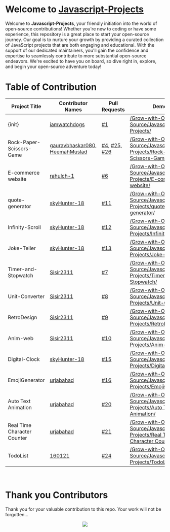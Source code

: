 # Welcome to [Javascript-Projects](https://github.com/Grow-with-Open-Source/Javascript-Projects/ "visit original repo")

Welcome to **Javascript-Projects**, your friendly initiation into the world of open-source contributions! Whether you're new to coding or have some experience, this repository is a great place to start your open-source journey. Our goal is to nurture your growth by providing a curated collection of JavaScript projects that are both engaging and educational. With the support of our dedicated maintainers, you'll gain the confidence and expertise to seamlessly contribute to more substantial open-source endeavors. We're excited to have you on board, so dive right in, explore, and begin your open-source adventure today!

# Table of Contribution

<div align="center">

<!-- TABLE BEGINS -->
| Project Title | Contributor Names | Pull Requests | Demo |
| --- | --- | --- | --- |
| {init} | [iamwatchdogs](https://github.com/iamwatchdogs "goto iamwatchdogs profile") | [#1](https://github.com/Grow-with-Open-Source/Javascript-Projects/pull/1 "visit pr \#1") | [/Grow-with-Open-Source/Javascript-Projects/](https://github.com/Grow-with-Open-Source/Javascript-Projects "view the result of {init}") |
| Rock-Paper-Scissors-Game | [gauravbhaskar080](https://github.com/gauravbhaskar080 "goto gauravbhaskar080 profile"), [HeemahMuslad](https://github.com/HeemahMuslad "goto HeemahMuslad profile") | [#4](https://github.com/Grow-with-Open-Source/Javascript-Projects/pull/4 "visit pr \#4"), [#25](https://github.com/Grow-with-Open-Source/Javascript-Projects/pull/25 "visit pr \#25"), [#26](https://github.com/Grow-with-Open-Source/Javascript-Projects/pull/26 "visit pr \#26") | [/Grow-with-Open-Source/Javascript-Projects/Rock-Paper-Scissors-Game/](Rock-Paper-Scissors-Game "view the result of Rock-Paper-Scissors-Game") |
| E-commerce website | [rahulch-1](https://github.com/rahulch-1 "goto rahulch-1 profile") | [#6](https://github.com/Grow-with-Open-Source/Javascript-Projects/pull/6 "visit pr \#6") | [/Grow-with-Open-Source/Javascript-Projects/E-commerce website/](E-commerce%20website "view the result of E-commerce website") |
| quote-generator | [skyHunter-18](https://github.com/skyHunter-18 "goto skyHunter-18 profile") | [#11](https://github.com/Grow-with-Open-Source/Javascript-Projects/pull/11 "visit pr \#11") | [/Grow-with-Open-Source/Javascript-Projects/quote-generator/](quote-generator "view the result of quote-generator") |
| Infinity-Scroll | [skyHunter-18](https://github.com/skyHunter-18 "goto skyHunter-18 profile") | [#12](https://github.com/Grow-with-Open-Source/Javascript-Projects/pull/12 "visit pr \#12") | [/Grow-with-Open-Source/Javascript-Projects/Infinity-Scroll/](Infinity-Scroll "view the result of Infinity-Scroll") |
| Joke-Teller | [skyHunter-18](https://github.com/skyHunter-18 "goto skyHunter-18 profile") | [#13](https://github.com/Grow-with-Open-Source/Javascript-Projects/pull/13 "visit pr \#13") | [/Grow-with-Open-Source/Javascript-Projects/Joke-Teller/](Joke-Teller "view the result of Joke-Teller") |
| Timer-and-Stopwatch | [Sisir2311](https://github.com/Sisir2311 "goto Sisir2311 profile") | [#7](https://github.com/Grow-with-Open-Source/Javascript-Projects/pull/7 "visit pr \#7") | [/Grow-with-Open-Source/Javascript-Projects/Timer-and-Stopwatch/](Timer-and-Stopwatch "view the result of Timer-and-Stopwatch") |
| Unit-Converter | [Sisir2311](https://github.com/Sisir2311 "goto Sisir2311 profile") | [#8](https://github.com/Grow-with-Open-Source/Javascript-Projects/pull/8 "visit pr \#8") | [/Grow-with-Open-Source/Javascript-Projects/Unit-Converter/](Unit-Converter "view the result of Unit-Converter") |
| RetroDesign | [Sisir2311](https://github.com/Sisir2311 "goto Sisir2311 profile") | [#9](https://github.com/Grow-with-Open-Source/Javascript-Projects/pull/9 "visit pr \#9") | [/Grow-with-Open-Source/Javascript-Projects/RetroDesign/](RetroDesign "view the result of RetroDesign") |
| Anim-web | [Sisir2311](https://github.com/Sisir2311 "goto Sisir2311 profile") | [#10](https://github.com/Grow-with-Open-Source/Javascript-Projects/pull/10 "visit pr \#10") | [/Grow-with-Open-Source/Javascript-Projects/Anim-web/](Anim-web "view the result of Anim-web") |
| Digital-Clock | [skyHunter-18](https://github.com/skyHunter-18 "goto skyHunter-18 profile") | [#15](https://github.com/Grow-with-Open-Source/Javascript-Projects/pull/15 "visit pr \#15") | [/Grow-with-Open-Source/Javascript-Projects/Digital-Clock/](Digital-Clock "view the result of Digital-Clock") |
| EmojiGenerator | [urjabahad](https://github.com/urjabahad "goto urjabahad profile") | [#16](https://github.com/Grow-with-Open-Source/Javascript-Projects/pull/16 "visit pr \#16") | [/Grow-with-Open-Source/Javascript-Projects/EmojiGenerator/](EmojiGenerator "view the result of EmojiGenerator") |
| Auto Text Animation | [urjabahad](https://github.com/urjabahad "goto urjabahad profile") | [#20](https://github.com/Grow-with-Open-Source/Javascript-Projects/pull/20 "visit pr \#20") | [/Grow-with-Open-Source/Javascript-Projects/Auto Text Animation/](Auto%20Text%20Animation "view the result of Auto Text Animation") |
| Real Time Character Counter | [urjabahad](https://github.com/urjabahad "goto urjabahad profile") | [#21](https://github.com/Grow-with-Open-Source/Javascript-Projects/pull/21 "visit pr \#21") | [/Grow-with-Open-Source/Javascript-Projects/Real Time Character Counter/](Real%20Time%20Character%20Counter "view the result of Real Time Character Counter") |
| TodoList | [160121](https://github.com/160121 "goto 160121 profile") | [#24](https://github.com/Grow-with-Open-Source/Javascript-Projects/pull/24 "visit pr \#24") | [/Grow-with-Open-Source/Javascript-Projects/TodoList/](TodoList "view the result of TodoList") |
<!-- TABLE ENDS -->

</div>
<br>

# Thank you Contributors

Thank you for your valuable contribution to this repo. Your work will not be forgotten...

<div align="center">
  <a href = "https://github.com/Grow-with-Open-Source/Javascript-Projects/graphs/contributors">
    <img src = "https://contrib.rocks/image?repo=Grow-with-Open-Source/Javascript-Projects"/>
  </a>
</div>
